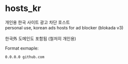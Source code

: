 # hosts_kr

개인용 한국 사이트 광고 차단 호스트 <br/>
personal use, korean ads hosts for ad blocker (blokada v3)<br/><br/>
한국外 도메인도 포함됨 (철저히 개인용) </br>

Format exmaple:
```
0.0.0.0 github.com
```
